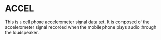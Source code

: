# ACCEL
This is a cell phone accelerometer signal data set.
It is composed of the accelerometer signal recorded when the mobile phone plays audio through the loudspeaker.
